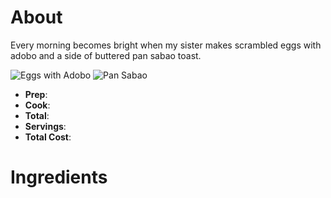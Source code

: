 # About

Every morning becomes bright when my sister makes scrambled eggs with adobo and a side of buttered pan sabao toast.

![Eggs with Adobo](https://nildaskitchen.net/wp-content/uploads/2011/09/scrambled-eggs.jpg) ![Pan Sabao](https://i.redd.it/nbo6ujvysltz.jpg)

* **Prep**: 
* **Cook**:
* **Total**:
* **Servings**:
* **Total Cost**:

# Ingredients
